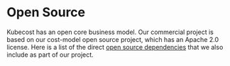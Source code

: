 Open Source
===========

Kubecost has an open core business model. 
Our commercial project is based on our cost-model open source project, which has an Apache 2.0 license. 
Here is a list of the direct [open source dependencies](https://github.com/kubecost/cost-model/blob/master/go.mod#L9) that we also include as part of our project.
